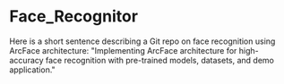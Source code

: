 # Face_Recognitor
Here is a short sentence describing a Git repo on face recognition using ArcFace architecture: "Implementing ArcFace architecture for high-accuracy face recognition with pre-trained models, datasets, and demo application."
